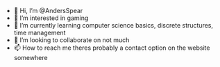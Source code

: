 - 👋 Hi, I’m @AndersSpear
- 👀 I’m interested in gaming
- 🌱 I’m currently learning computer science basics, discrete structures, time management
- 💞️ I’m looking to collaborate on not much
- 📫 How to reach me theres probably a contact option on the website somewhere

<!---
AndersSpear/AndersSpear is a ✨ special ✨ repository because its `README.md` (this file) appears on your GitHub profile.
You can click the Preview link to take a look at your changes.
--->
